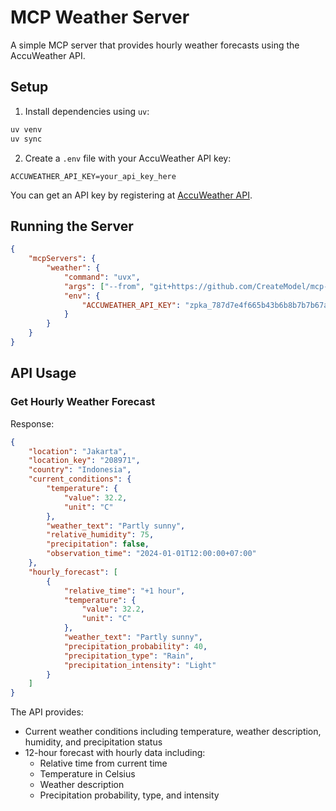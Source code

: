# MCP Weather Server

A simple MCP server that provides hourly weather forecasts using the AccuWeather API.

## Setup

1. Install dependencies using `uv`:
```bash
uv venv
uv sync
```

2. Create a `.env` file with your AccuWeather API key:
```
ACCUWEATHER_API_KEY=your_api_key_here
```

You can get an API key by registering at [AccuWeather API](https://developer.accuweather.com/).

## Running the Server

```json
{
    "mcpServers": {
        "weather": {
            "command": "uvx",
            "args": ["--from", "git+https://github.com/CreateModel/mcp-weather.git", "mcp-weather"],
            "env": {
                "ACCUWEATHER_API_KEY": "zpka_787d7e4f665b43b6b8b7b7b67ab2eb45_812b9cc3"
            }
        }
    }
}
```

## API Usage

### Get Hourly Weather Forecast

Response:
```json
{
    "location": "Jakarta",
    "location_key": "208971",
    "country": "Indonesia",
    "current_conditions": {
        "temperature": {
            "value": 32.2,
            "unit": "C"
        },
        "weather_text": "Partly sunny",
        "relative_humidity": 75,
        "precipitation": false,
        "observation_time": "2024-01-01T12:00:00+07:00"
    },
    "hourly_forecast": [
        {
            "relative_time": "+1 hour",
            "temperature": {
                "value": 32.2,
                "unit": "C"
            },
            "weather_text": "Partly sunny",
            "precipitation_probability": 40,
            "precipitation_type": "Rain",
            "precipitation_intensity": "Light"
        }
    ]
}
```

The API provides:
- Current weather conditions including temperature, weather description, humidity, and precipitation status
- 12-hour forecast with hourly data including:
  - Relative time from current time
  - Temperature in Celsius
  - Weather description
  - Precipitation probability, type, and intensity
